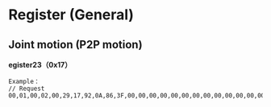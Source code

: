 # Register (General)

## Joint motion (P2P motion)

**egister23（0x17）**

```
Example：
// Request
00,01,00,02,00,29,17,92,0A,86,3F,00,00,00,00,00,00,00,00,00,00,00,00,00,00,00,00,00,00,00,00,00,00,00,00,C2,B8,B2,3E,58,A0,0B,41,00,00,00,00
```
